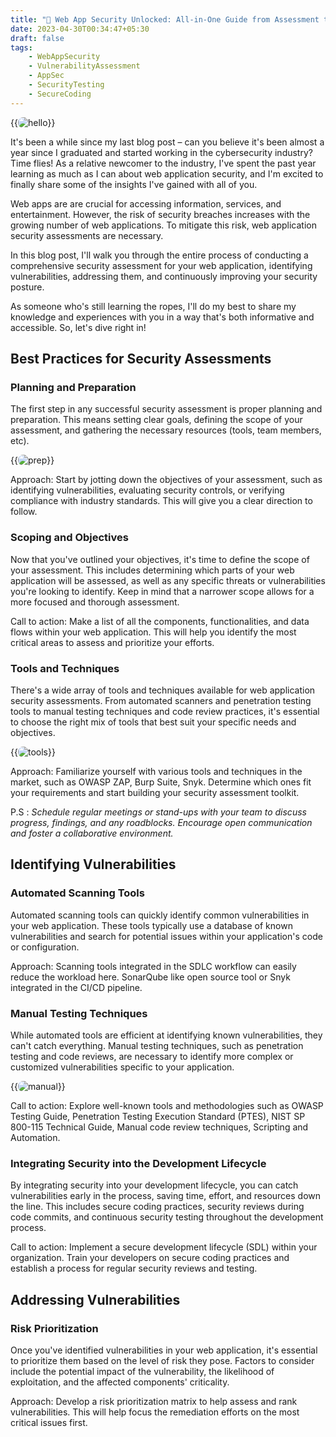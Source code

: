 ```yaml
---
title: "🔐 Web App Security Unlocked: All-in-One Guide from Assessment to Remediation💻"
date: 2023-04-30T00:34:47+05:30
draft: false
tags: 
    - WebAppSecurity
    - VulnerabilityAssessment
    - AppSec
    - SecurityTesting
    - SecureCoding
---
```



{{<image src="/hello_there.gif" alt="hello" position="center" style="border-radius: 8px;" >}}


It's been a while since my last blog post – can you believe it's been almost a year since I graduated and started working in the cybersecurity industry? Time flies! As a relative newcomer to the industry, I've spent the past year learning as much as I can about web application security, and I'm excited to finally share some of the insights I've gained with all of you.

Web apps are are crucial for accessing information, services, and entertainment. However, the risk of security breaches increases with the growing number of web applications. To mitigate this risk, web application security assessments are necessary.


In this blog post, I'll walk you through the entire process of conducting a comprehensive security assessment for your web application, identifying vulnerabilities, addressing them, and continuously improving your security posture. 

As someone who's still learning the ropes, I'll do my best to share my knowledge and experiences with you in a way that's both informative and accessible. So, let's dive right in!


## Best Practices for Security Assessments

### Planning and Preparation

The first step in any successful security assessment is proper planning and preparation. This means setting clear goals, defining the scope of your assessment, and gathering the necessary resources (tools, team members, etc).

{{<image src="/prep.gif" alt="prep" position="center" style="border-radius: 8px;" >}}

Approach: Start by jotting down the objectives of your assessment, such as identifying vulnerabilities, evaluating security controls, or verifying compliance with industry standards. This will give you a clear direction to follow.

### Scoping and Objectives

Now that you've outlined your objectives, it's time to define the scope of your assessment. This includes determining which parts of your web application will be assessed, as well as any specific threats or vulnerabilities you're looking to identify. Keep in mind that a narrower scope allows for a more focused and thorough assessment.

Call to action: Make a list of all the components, functionalities, and data flows within your web application. This will help you identify the most critical areas to assess and prioritize your efforts.

### Tools and Techniques

There's a wide array of tools and techniques available for web application security assessments. From automated scanners and penetration testing tools to manual testing techniques and code review practices, it's essential to choose the right mix of tools that best suit your specific needs and objectives.

{{<image src="/tools.gif" alt="tools" position="center" style="border-radius: 8px;" >}}

Approach: Familiarize yourself with various tools and techniques in the market, such as OWASP ZAP, Burp Suite, Snyk. Determine which ones fit your requirements and start building your security assessment toolkit.

P.S : _Schedule regular meetings or stand-ups with your team to discuss progress, findings, and any roadblocks. Encourage open communication and foster a collaborative environment._


## Identifying Vulnerabilities

### Automated Scanning Tools

Automated scanning tools can quickly identify common vulnerabilities in your web application. These tools typically use a database of known vulnerabilities and search for potential issues within your application's code or configuration.

Approach: Scanning tools integrated in the SDLC workflow can easily reduce the workload here. SonarQube like open source tool or Snyk integrated in the CI/CD pipeline.

### Manual Testing Techniques

While automated tools are efficient at identifying known vulnerabilities, they can't catch everything. Manual testing techniques, such as penetration testing and code reviews, are necessary to identify more complex or customized vulnerabilities specific to your application.

{{<image src="/manual_testing.gif" alt="manual" position="center" style="border-radius: 8px;" >}}

Call to action: Explore well-known tools and methodologies such as OWASP Testing Guide, Penetration Testing Execution Standard (PTES), NIST SP 800-115 Technical Guide, Manual code review techniques, Scripting and Automation. 


### Integrating Security into the Development Lifecycle

By integrating security into your development lifecycle, you can catch vulnerabilities early in the process, saving time, effort, and resources down the line. This includes secure coding practices, security reviews during code commits, and continuous security testing throughout the development process.

Call to action: Implement a secure development lifecycle (SDL) within your organization. Train your developers on secure coding practices and establish a process for regular security reviews and testing.


## Addressing Vulnerabilities

### Risk Prioritization

Once you've identified vulnerabilities in your web application, it's essential to prioritize them based on the level of risk they pose. Factors to consider include the potential impact of the vulnerability, the likelihood of exploitation, and the affected components' criticality.

Approach: Develop a risk prioritization matrix to help assess and rank vulnerabilities. This will help focus the remediation efforts on the most critical issues first.

